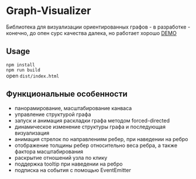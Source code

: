# Graph-Visualizer
Библиотека для визуализации ориентированных графов - в разработке - конечно, до опен сурс качества далека, но работает хорошо
[DEMO](https://ualiyevvv.github.io/graph-visualizer/)
## Usage

`npm install` <br>
`npm run build` <br>
open `dist/index.html` <br>

## Функциональные особенности
- панорамирование, масштабирование канваса
- управление структурой графа
- запуск и анимация раскладки графа методом forced-directed
- динамическое изменение структуры графа и последующая визуализация
- анимация стрелок по направлениям ребер, при наведении на ребро
- отображение толщины ребер относительно веса ребра, а также фактора масштабирования
- раскрытие отношений узла по клику
- поддержка tooltip при наведении на ребро
- подписка на события с помощью EventEmitter







